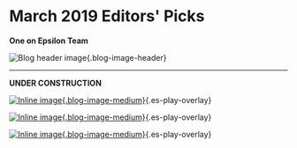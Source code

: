 # March 2019 Editors' Picks

**One on Epsilon Team**

![Blog header image](https://es-app.com/assets/hkhk19.jpg){.blog-image-header}

---

**UNDER CONSTRUCTION**

[![Inline image](https://i.ytimg.com/vi/uf2ChRpFTZk/mqdefault.jpg
){.blog-image-medium}](https://epsilonstream.com/video/rpftzk/){.es-play-overlay}

[![Inline image](https://i.ytimg.com/vi/T_LjhJKuFKw/mqdefault.jpg
){.blog-image-medium}](https://epsilonstream.com/video/jkufkw/){.es-play-overlay}

[![Inline image](https://i.ytimg.com/vi/AALwyB5KSjs/mqdefault.jpg
){.blog-image-medium}](https://epsilonstream.com/video/cgggpc){.es-play-overlay}